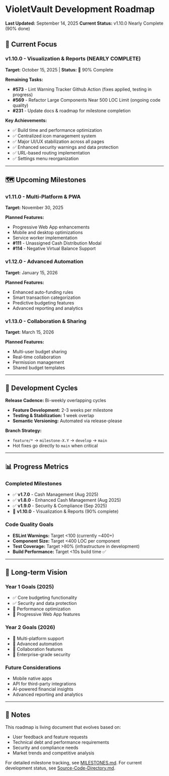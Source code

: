 # VioletVault Development Roadmap

**Last Updated:** September 14, 2025
**Current Status:** v1.10.0 Nearly Complete (90% done)

## 🎯 Current Focus

### v1.10.0 - Visualization & Reports (NEARLY COMPLETE)
**Target:** October 15, 2025 | **Status:** 🎯 90% Complete

**Remaining Tasks:**
- **#573** - Lint Warning Tracker Github Action (fixes applied, testing in progress)
- **#569** - Refactor Large Components Near 500 LOC Limit (ongoing code quality)
- **#231** - Update docs & roadmap for milestone completion

**Key Achievements:**
- ✅ Build time and performance optimization
- ✅ Centralized icon management system
- ✅ Major UI/UX stabilization across all pages
- ✅ Enhanced security warnings and data protection
- ✅ URL-based routing implementation
- ✅ Settings menu reorganization

---

## 🗺️ Upcoming Milestones

### v1.11.0 - Multi-Platform & PWA
**Target:** November 30, 2025

**Planned Features:**
- Progressive Web App enhancements
- Mobile and desktop optimizations
- Service worker implementation
- **#111** - Unassigned Cash Distribution Modal
- **#114** - Negative Virtual Balance Support

### v1.12.0 - Advanced Automation
**Target:** January 15, 2026

**Planned Features:**
- Enhanced auto-funding rules
- Smart transaction categorization
- Predictive budgeting features
- Advanced reporting and analytics

### v1.13.0 - Collaboration & Sharing
**Target:** March 15, 2026

**Planned Features:**
- Multi-user budget sharing
- Real-time collaboration
- Permission management
- Shared budget templates

---

## 🔄 Development Cycles

**Release Cadence:** Bi-weekly overlapping cycles
- **Feature Development:** 2-3 weeks per milestone
- **Testing & Stabilization:** 1 week overlap
- **Semantic Versioning:** Automated via release-please

**Branch Strategy:**
- `feature/*` → `milestone-X.Y` → `develop` → `main`
- Hot fixes go directly to `main` when critical

---

## 📊 Progress Metrics

### Completed Milestones
- ✅ **v1.7.0** - Cash Management (Aug 2025)
- ✅ **v1.8.0** - Enhanced Cash Management (Aug 2025)
- ✅ **v1.9.0** - Security & Compliance (Sep 2025)
- 🎯 **v1.10.0** - Visualization & Reports (90% complete)

### Code Quality Goals
- **ESLint Warnings:** Target <100 (currently ~400+)
- **Component Size:** Target <400 LOC per component
- **Test Coverage:** Target >80% (infrastructure in development)
- **Build Performance:** Target <10s build time ✅

---

## 🚀 Long-term Vision

### Year 1 Goals (2025)
- ✅ Core budgeting functionality
- ✅ Security and data protection
- 🎯 Performance optimization
- 🔄 Progressive Web App features

### Year 2 Goals (2026)
- 🔮 Multi-platform support
- 🔮 Advanced automation
- 🔮 Collaboration features
- 🔮 Enterprise-grade security

### Future Considerations
- Mobile native apps
- API for third-party integrations
- AI-powered financial insights
- Advanced reporting and analytics

---

## 📝 Notes

This roadmap is living document that evolves based on:
- User feedback and feature requests
- Technical debt and performance requirements
- Security and compliance needs
- Market trends and competitive analysis

For detailed milestone tracking, see [MILESTONES.md](MILESTONES.md).
For current development status, see [Source-Code-Directory.md](Source-Code-Directory.md).